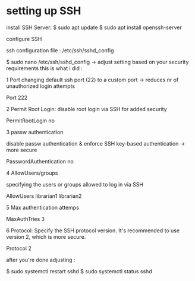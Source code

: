 # setting up SSH 

install SSH Server: 
$ sudo apt update
$ sudo apt install openssh-server

configure SSH

ssh configuration file :  /etc/ssh/sshd_config 

$ sudo nano /etc/ssh/sshd_config
-> adjust setting based on your security requirements
this is what i did : 

1 Port
changing default ssh port (22) to a custom port
-> reduces nr of unauthorized login attempts

Port 222

2 Permit Root Login: 
disable root login via SSH for added security 

PermitRootLogin no 

3 passw authentication 

disable passw authentication & enforce SSH key-based authentication 
-> more secure 

PasswordAuthentication no 

4 AllowUsers/groups

specifying the users or groups allowed to log in via SSH 

AllowUsers librarian1 librarian2 

5 Max authentication attemps

MaxAuthTries 3

6 Protocol:
Specify the SSH protocol version. It's recommended to use version 2, which is more secure.

Protocol 2


after you're done adjusting :

$ sudo systemctl restart sshd
$ sudo systemctl status sshd
